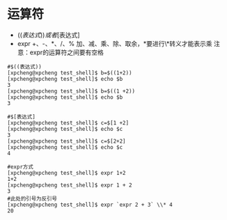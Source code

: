 # 运算符

* $((表达式))或者$\[表达式]
* expr +、-、\*、/、% 加、减、乘、除、取余，\*要进行\\\*转义才能表示乘 注意：expr的运算符之间要有空格

```Plain&#x20;Text
#$((表达式))
[xpcheng@xpcheng test_shell]$ b=$((1+2))
[xpcheng@xpcheng test_shell]$ echo $b
3
[xpcheng@xpcheng test_shell]$ b=$((1 +2))
[xpcheng@xpcheng test_shell]$ echo $b
3

#$[表达式]
[xpcheng@xpcheng test_shell]$ c=$[1 +2]
[xpcheng@xpcheng test_shell]$ echo $c
3
[xpcheng@xpcheng test_shell]$ c=$[2+2]
[xpcheng@xpcheng test_shell]$ echo $c
4

#expr方式
[xpcheng@xpcheng test_shell]$ expr 1+2
1+2
[xpcheng@xpcheng test_shell]$ expr 1 + 2
3
#此处的引号为反引号
[xpcheng@xpcheng test_shell]$ expr `expr 2 + 3` \\* 4
20

```

